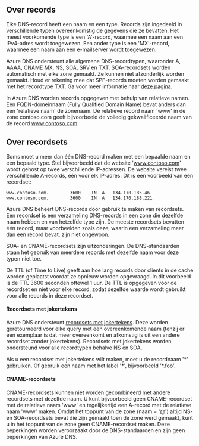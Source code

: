 ## Over records

Elke DNS-record heeft een naam en een type. Records zijn ingedeeld in verschillende typen overeenkomstig de gegevens die ze bevatten. Het meest voorkomende type is een 'A'-record, waarmee een naam aan een IPv4-adres wordt toegewezen. Een ander type is een 'MX'-record, waarmee een naam aan een e-mailserver wordt toegewezen.

Azure DNS ondersteunt alle algemene DNS-recordtypen, waaronder A, AAAA, CNAME MX, NS, SOA, SRV en TXT. SOA-recordsets worden automatisch met elke zone gemaakt. Ze kunnen niet afzonderlijk worden gemaakt. Houd er rekening mee dat SPF-records moeten worden gemaakt met het recordtype TXT. Ga voor meer informatie naar [deze pagina](http://tools.ietf.org/html/rfc7208#section-3.1).

In Azure DNS worden records opgegeven met behulp van relatieve namen. Een FQDN-domeinnaam (Fully Qualified Domain Name) bevat anders dan een 'relatieve naam' de zonenaam. De relatieve record naam 'www' in de zone contoso.com geeft bijvoorbeeld de volledig gekwalificeerde naam van de record www.contoso.com.

## Over recordsets

Soms moet u meer dan één DNS-record maken met een bepaalde naam en een bepaald type. Stel bijvoorbeeld dat de website 'www.contoso.com' wordt gehost op twee verschillende IP-adressen. De website vereist twee verschillende A-records, één voor elk IP-adres. Dit is een voorbeeld van een recordset:

    www.contoso.com.        3600    IN  A   134.170.185.46
    www.contoso.com.        3600    IN  A   134.170.188.221

Azure DNS beheert DNS-records door gebruik te maken van recordsets. Een recordset is een verzameling DNS-records in een zone die dezelfde naam hebben en van hetzelfde type zijn. De meeste recordsets bevatten één record, maar voorbeelden zoals deze, waarin een verzameling meer dan een record bevat, zijn niet ongewoon.

SOA- en CNAME-recordsets zijn uitzonderingen. De DNS-standaarden staan het gebruik van meerdere records met dezelfde naam voor deze typen niet toe.

De TTL (of Time to Live) geeft aan hoe lang records door clients in de cache worden geplaatst voordat ze opnieuw worden opgevraagd. In dit voorbeeld is de TTL 3600 seconden oftewel 1 uur. De TTL is opgegeven voor de recordset en niet voor elke record, zodat dezelfde waarde wordt gebruikt voor alle records in deze recordset.

#### Recordsets met jokertekens

Azure DNS ondersteunt [recordsets met jokertekens](https://en.wikipedia.org/wiki/Wildcard_DNS_record). Deze worden geretourneerd voor elke query met een overeenkomende naam (tenzij er een exemplaar is dat meer overeenkomt en afkomstig is uit een andere recordset zonder jokertekens). Recordsets met jokertekens worden ondersteund voor alle recordtypen behalve NS en SOA.  

Als u een recordset met jokertekens wilt maken, moet u de recordnaam '\*' gebruiken. Of gebruik een naam met het label '\*', bijvoorbeeld '\*.foo'.

#### CNAME-recordsets

CNAME-recordsets kunnen niet worden gecombineerd met andere recordsets met dezelfde naam. U kunt bijvoorbeeld geen CNAME-recordset met de relatieve naam 'www' en tegelijkertijd een A-record met de relatieve naam 'www' maken. Omdat het toppunt van de zone (naam = '@') altijd NS- en SOA-recordsets bevat die zijn gemaakt toen de zone werd gemaakt, kunt u in het toppunt van de zone geen CNAME-recordset maken. Deze beperkingen worden veroorzaakt door de DNS-standaarden en zijn geen beperkingen van Azure DNS.



<!--HONumber=Jun16_HO2-->


